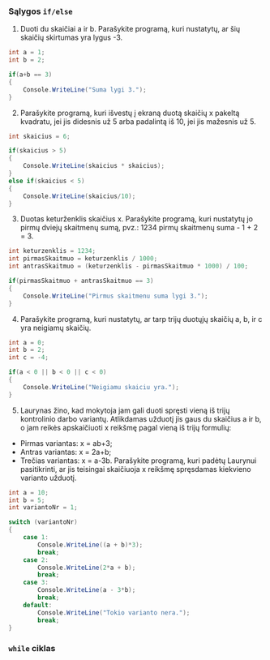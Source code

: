 
### Sąlygos ```if/else```

1. Duoti du skaičiai a ir b. Parašykite programą, kuri nustatytų, ar šių skaičių skirtumas yra lygus -3.

```c#
int a = 1;
int b = 2;

if(a+b == 3)
{
    Console.WriteLine("Suma lygi 3.");
}
```

2. Parašykite programą, kuri išvestų į ekraną duotą skaičių x pakeltą kvadratu, jei jis didesnis už 5 arba padalintą iš 10, jei jis mažesnis už 5.

```c#
int skaicius = 6;

if(skaicius > 5)
{
    Console.WriteLine(skaicius * skaicius);
}
else if(skaicius < 5)
{
    Console.WriteLine(skaicius/10);
}
```

3. Duotas keturženklis skaičius x. Parašykite programą, kuri nustatytų jo pirmų dviejų skaitmenų sumą, pvz.: 1234 pirmų skaitmenų suma - 1 + 2 = 3.

```c#
int keturzenklis = 1234;
int pirmasSkaitmuo = keturzenklis / 1000;
int antrasSkaitmuo = (keturzenklis - pirmasSkaitmuo * 1000) / 100;

if(pirmasSkaitmuo + antrasSkaitmuo == 3)
{
    Console.WriteLine("Pirmus skaitmenu suma lygi 3.");
}
```

4. Parašykite programą, kuri nustatytų, ar tarp trijų duotųjų skaičių a, b, ir c yra neigiamų skaičių.

```c#
int a = 0;
int b = 2;
int c = -4;

if(a < 0 || b < 0 || c < 0)
{
    Console.WriteLine("Neigiamu skaiciu yra.");
}
```

5. Laurynas žino, kad mokytoja jam gali duoti spręsti vieną iš trijų kontrolinio darbo variantų. Atlikdamas užduotį jis gaus du skaičius a ir b, o jam reikės apskaičiuoti x reikšmę pagal vieną iš trijų formulių:
* Pirmas variantas: x = ab+3;
* Antras variantas: x = 2a+b;
* Trečias variantas: x = a-3b.
Parašykite programą, kuri padėtų Laurynui pasitikrinti, ar jis teisingai skaičiuoja x reikšmę spręsdamas kiekvieno varianto užduotį.

```c#
int a = 10;
int b = 5;
int variantoNr = 1;

switch (variantoNr)
{
    case 1:
        Console.WriteLine((a + b)*3);
        break;
    case 2: 
        Console.WriteLine(2*a + b);
        break;
    case 3: 
        Console.WriteLine(a - 3*b);
        break;
    default:
        Console.WriteLine("Tokio varianto nera.");
        break;
}
```

### ```while``` ciklas
